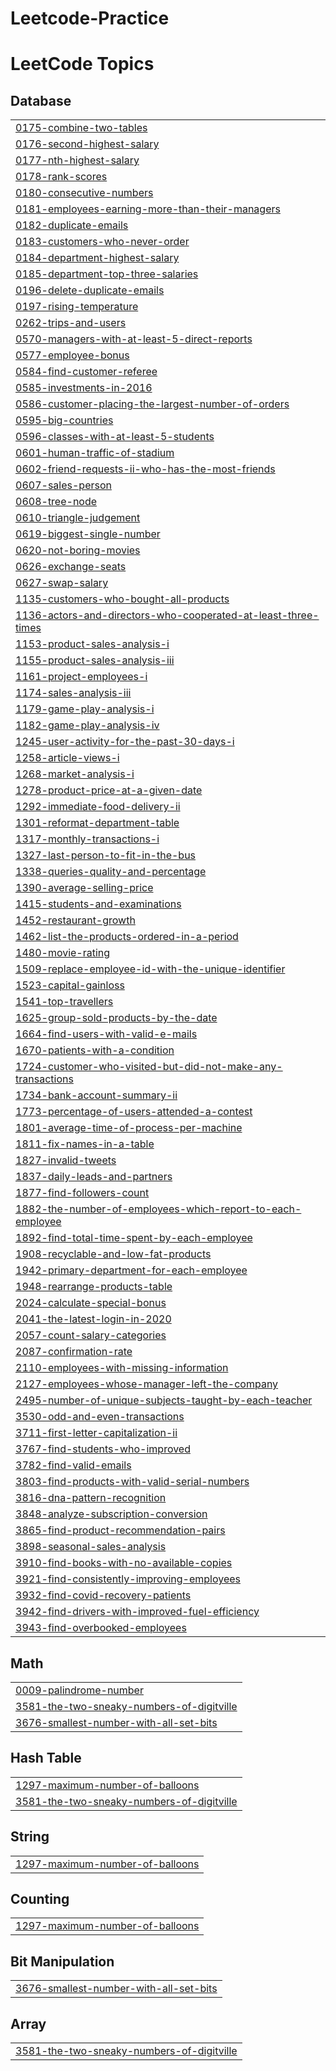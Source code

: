 # Leetcode-Practice
<!---LeetCode Topics Start-->
# LeetCode Topics
## Database
|  |
| ------- |
| [0175-combine-two-tables](https://github.com/viru9192/Leetcode-Practice/tree/master/0175-combine-two-tables) |
| [0176-second-highest-salary](https://github.com/viru9192/Leetcode-Practice/tree/master/0176-second-highest-salary) |
| [0177-nth-highest-salary](https://github.com/viru9192/Leetcode-Practice/tree/master/0177-nth-highest-salary) |
| [0178-rank-scores](https://github.com/viru9192/Leetcode-Practice/tree/master/0178-rank-scores) |
| [0180-consecutive-numbers](https://github.com/viru9192/Leetcode-Practice/tree/master/0180-consecutive-numbers) |
| [0181-employees-earning-more-than-their-managers](https://github.com/viru9192/Leetcode-Practice/tree/master/0181-employees-earning-more-than-their-managers) |
| [0182-duplicate-emails](https://github.com/viru9192/Leetcode-Practice/tree/master/0182-duplicate-emails) |
| [0183-customers-who-never-order](https://github.com/viru9192/Leetcode-Practice/tree/master/0183-customers-who-never-order) |
| [0184-department-highest-salary](https://github.com/viru9192/Leetcode-Practice/tree/master/0184-department-highest-salary) |
| [0185-department-top-three-salaries](https://github.com/viru9192/Leetcode-Practice/tree/master/0185-department-top-three-salaries) |
| [0196-delete-duplicate-emails](https://github.com/viru9192/Leetcode-Practice/tree/master/0196-delete-duplicate-emails) |
| [0197-rising-temperature](https://github.com/viru9192/Leetcode-Practice/tree/master/0197-rising-temperature) |
| [0262-trips-and-users](https://github.com/viru9192/Leetcode-Practice/tree/master/0262-trips-and-users) |
| [0570-managers-with-at-least-5-direct-reports](https://github.com/viru9192/Leetcode-Practice/tree/master/0570-managers-with-at-least-5-direct-reports) |
| [0577-employee-bonus](https://github.com/viru9192/Leetcode-Practice/tree/master/0577-employee-bonus) |
| [0584-find-customer-referee](https://github.com/viru9192/Leetcode-Practice/tree/master/0584-find-customer-referee) |
| [0585-investments-in-2016](https://github.com/viru9192/Leetcode-Practice/tree/master/0585-investments-in-2016) |
| [0586-customer-placing-the-largest-number-of-orders](https://github.com/viru9192/Leetcode-Practice/tree/master/0586-customer-placing-the-largest-number-of-orders) |
| [0595-big-countries](https://github.com/viru9192/Leetcode-Practice/tree/master/0595-big-countries) |
| [0596-classes-with-at-least-5-students](https://github.com/viru9192/Leetcode-Practice/tree/master/0596-classes-with-at-least-5-students) |
| [0601-human-traffic-of-stadium](https://github.com/viru9192/Leetcode-Practice/tree/master/0601-human-traffic-of-stadium) |
| [0602-friend-requests-ii-who-has-the-most-friends](https://github.com/viru9192/Leetcode-Practice/tree/master/0602-friend-requests-ii-who-has-the-most-friends) |
| [0607-sales-person](https://github.com/viru9192/Leetcode-Practice/tree/master/0607-sales-person) |
| [0608-tree-node](https://github.com/viru9192/Leetcode-Practice/tree/master/0608-tree-node) |
| [0610-triangle-judgement](https://github.com/viru9192/Leetcode-Practice/tree/master/0610-triangle-judgement) |
| [0619-biggest-single-number](https://github.com/viru9192/Leetcode-Practice/tree/master/0619-biggest-single-number) |
| [0620-not-boring-movies](https://github.com/viru9192/Leetcode-Practice/tree/master/0620-not-boring-movies) |
| [0626-exchange-seats](https://github.com/viru9192/Leetcode-Practice/tree/master/0626-exchange-seats) |
| [0627-swap-salary](https://github.com/viru9192/Leetcode-Practice/tree/master/0627-swap-salary) |
| [1135-customers-who-bought-all-products](https://github.com/viru9192/Leetcode-Practice/tree/master/1135-customers-who-bought-all-products) |
| [1136-actors-and-directors-who-cooperated-at-least-three-times](https://github.com/viru9192/Leetcode-Practice/tree/master/1136-actors-and-directors-who-cooperated-at-least-three-times) |
| [1153-product-sales-analysis-i](https://github.com/viru9192/Leetcode-Practice/tree/master/1153-product-sales-analysis-i) |
| [1155-product-sales-analysis-iii](https://github.com/viru9192/Leetcode-Practice/tree/master/1155-product-sales-analysis-iii) |
| [1161-project-employees-i](https://github.com/viru9192/Leetcode-Practice/tree/master/1161-project-employees-i) |
| [1174-sales-analysis-iii](https://github.com/viru9192/Leetcode-Practice/tree/master/1174-sales-analysis-iii) |
| [1179-game-play-analysis-i](https://github.com/viru9192/Leetcode-Practice/tree/master/1179-game-play-analysis-i) |
| [1182-game-play-analysis-iv](https://github.com/viru9192/Leetcode-Practice/tree/master/1182-game-play-analysis-iv) |
| [1245-user-activity-for-the-past-30-days-i](https://github.com/viru9192/Leetcode-Practice/tree/master/1245-user-activity-for-the-past-30-days-i) |
| [1258-article-views-i](https://github.com/viru9192/Leetcode-Practice/tree/master/1258-article-views-i) |
| [1268-market-analysis-i](https://github.com/viru9192/Leetcode-Practice/tree/master/1268-market-analysis-i) |
| [1278-product-price-at-a-given-date](https://github.com/viru9192/Leetcode-Practice/tree/master/1278-product-price-at-a-given-date) |
| [1292-immediate-food-delivery-ii](https://github.com/viru9192/Leetcode-Practice/tree/master/1292-immediate-food-delivery-ii) |
| [1301-reformat-department-table](https://github.com/viru9192/Leetcode-Practice/tree/master/1301-reformat-department-table) |
| [1317-monthly-transactions-i](https://github.com/viru9192/Leetcode-Practice/tree/master/1317-monthly-transactions-i) |
| [1327-last-person-to-fit-in-the-bus](https://github.com/viru9192/Leetcode-Practice/tree/master/1327-last-person-to-fit-in-the-bus) |
| [1338-queries-quality-and-percentage](https://github.com/viru9192/Leetcode-Practice/tree/master/1338-queries-quality-and-percentage) |
| [1390-average-selling-price](https://github.com/viru9192/Leetcode-Practice/tree/master/1390-average-selling-price) |
| [1415-students-and-examinations](https://github.com/viru9192/Leetcode-Practice/tree/master/1415-students-and-examinations) |
| [1452-restaurant-growth](https://github.com/viru9192/Leetcode-Practice/tree/master/1452-restaurant-growth) |
| [1462-list-the-products-ordered-in-a-period](https://github.com/viru9192/Leetcode-Practice/tree/master/1462-list-the-products-ordered-in-a-period) |
| [1480-movie-rating](https://github.com/viru9192/Leetcode-Practice/tree/master/1480-movie-rating) |
| [1509-replace-employee-id-with-the-unique-identifier](https://github.com/viru9192/Leetcode-Practice/tree/master/1509-replace-employee-id-with-the-unique-identifier) |
| [1523-capital-gainloss](https://github.com/viru9192/Leetcode-Practice/tree/master/1523-capital-gainloss) |
| [1541-top-travellers](https://github.com/viru9192/Leetcode-Practice/tree/master/1541-top-travellers) |
| [1625-group-sold-products-by-the-date](https://github.com/viru9192/Leetcode-Practice/tree/master/1625-group-sold-products-by-the-date) |
| [1664-find-users-with-valid-e-mails](https://github.com/viru9192/Leetcode-Practice/tree/master/1664-find-users-with-valid-e-mails) |
| [1670-patients-with-a-condition](https://github.com/viru9192/Leetcode-Practice/tree/master/1670-patients-with-a-condition) |
| [1724-customer-who-visited-but-did-not-make-any-transactions](https://github.com/viru9192/Leetcode-Practice/tree/master/1724-customer-who-visited-but-did-not-make-any-transactions) |
| [1734-bank-account-summary-ii](https://github.com/viru9192/Leetcode-Practice/tree/master/1734-bank-account-summary-ii) |
| [1773-percentage-of-users-attended-a-contest](https://github.com/viru9192/Leetcode-Practice/tree/master/1773-percentage-of-users-attended-a-contest) |
| [1801-average-time-of-process-per-machine](https://github.com/viru9192/Leetcode-Practice/tree/master/1801-average-time-of-process-per-machine) |
| [1811-fix-names-in-a-table](https://github.com/viru9192/Leetcode-Practice/tree/master/1811-fix-names-in-a-table) |
| [1827-invalid-tweets](https://github.com/viru9192/Leetcode-Practice/tree/master/1827-invalid-tweets) |
| [1837-daily-leads-and-partners](https://github.com/viru9192/Leetcode-Practice/tree/master/1837-daily-leads-and-partners) |
| [1877-find-followers-count](https://github.com/viru9192/Leetcode-Practice/tree/master/1877-find-followers-count) |
| [1882-the-number-of-employees-which-report-to-each-employee](https://github.com/viru9192/Leetcode-Practice/tree/master/1882-the-number-of-employees-which-report-to-each-employee) |
| [1892-find-total-time-spent-by-each-employee](https://github.com/viru9192/Leetcode-Practice/tree/master/1892-find-total-time-spent-by-each-employee) |
| [1908-recyclable-and-low-fat-products](https://github.com/viru9192/Leetcode-Practice/tree/master/1908-recyclable-and-low-fat-products) |
| [1942-primary-department-for-each-employee](https://github.com/viru9192/Leetcode-Practice/tree/master/1942-primary-department-for-each-employee) |
| [1948-rearrange-products-table](https://github.com/viru9192/Leetcode-Practice/tree/master/1948-rearrange-products-table) |
| [2024-calculate-special-bonus](https://github.com/viru9192/Leetcode-Practice/tree/master/2024-calculate-special-bonus) |
| [2041-the-latest-login-in-2020](https://github.com/viru9192/Leetcode-Practice/tree/master/2041-the-latest-login-in-2020) |
| [2057-count-salary-categories](https://github.com/viru9192/Leetcode-Practice/tree/master/2057-count-salary-categories) |
| [2087-confirmation-rate](https://github.com/viru9192/Leetcode-Practice/tree/master/2087-confirmation-rate) |
| [2110-employees-with-missing-information](https://github.com/viru9192/Leetcode-Practice/tree/master/2110-employees-with-missing-information) |
| [2127-employees-whose-manager-left-the-company](https://github.com/viru9192/Leetcode-Practice/tree/master/2127-employees-whose-manager-left-the-company) |
| [2495-number-of-unique-subjects-taught-by-each-teacher](https://github.com/viru9192/Leetcode-Practice/tree/master/2495-number-of-unique-subjects-taught-by-each-teacher) |
| [3530-odd-and-even-transactions](https://github.com/viru9192/Leetcode-Practice/tree/master/3530-odd-and-even-transactions) |
| [3711-first-letter-capitalization-ii](https://github.com/viru9192/Leetcode-Practice/tree/master/3711-first-letter-capitalization-ii) |
| [3767-find-students-who-improved](https://github.com/viru9192/Leetcode-Practice/tree/master/3767-find-students-who-improved) |
| [3782-find-valid-emails](https://github.com/viru9192/Leetcode-Practice/tree/master/3782-find-valid-emails) |
| [3803-find-products-with-valid-serial-numbers](https://github.com/viru9192/Leetcode-Practice/tree/master/3803-find-products-with-valid-serial-numbers) |
| [3816-dna-pattern-recognition](https://github.com/viru9192/Leetcode-Practice/tree/master/3816-dna-pattern-recognition) |
| [3848-analyze-subscription-conversion](https://github.com/viru9192/Leetcode-Practice/tree/master/3848-analyze-subscription-conversion) |
| [3865-find-product-recommendation-pairs](https://github.com/viru9192/Leetcode-Practice/tree/master/3865-find-product-recommendation-pairs) |
| [3898-seasonal-sales-analysis](https://github.com/viru9192/Leetcode-Practice/tree/master/3898-seasonal-sales-analysis) |
| [3910-find-books-with-no-available-copies](https://github.com/viru9192/Leetcode-Practice/tree/master/3910-find-books-with-no-available-copies) |
| [3921-find-consistently-improving-employees](https://github.com/viru9192/Leetcode-Practice/tree/master/3921-find-consistently-improving-employees) |
| [3932-find-covid-recovery-patients](https://github.com/viru9192/Leetcode-Practice/tree/master/3932-find-covid-recovery-patients) |
| [3942-find-drivers-with-improved-fuel-efficiency](https://github.com/viru9192/Leetcode-Practice/tree/master/3942-find-drivers-with-improved-fuel-efficiency) |
| [3943-find-overbooked-employees](https://github.com/viru9192/Leetcode-Practice/tree/master/3943-find-overbooked-employees) |
## Math
|  |
| ------- |
| [0009-palindrome-number](https://github.com/viru9192/Leetcode-Practice/tree/master/0009-palindrome-number) |
| [3581-the-two-sneaky-numbers-of-digitville](https://github.com/viru9192/Leetcode-Practice/tree/master/3581-the-two-sneaky-numbers-of-digitville) |
| [3676-smallest-number-with-all-set-bits](https://github.com/viru9192/Leetcode-Practice/tree/master/3676-smallest-number-with-all-set-bits) |
## Hash Table
|  |
| ------- |
| [1297-maximum-number-of-balloons](https://github.com/viru9192/Leetcode-Practice/tree/master/1297-maximum-number-of-balloons) |
| [3581-the-two-sneaky-numbers-of-digitville](https://github.com/viru9192/Leetcode-Practice/tree/master/3581-the-two-sneaky-numbers-of-digitville) |
## String
|  |
| ------- |
| [1297-maximum-number-of-balloons](https://github.com/viru9192/Leetcode-Practice/tree/master/1297-maximum-number-of-balloons) |
## Counting
|  |
| ------- |
| [1297-maximum-number-of-balloons](https://github.com/viru9192/Leetcode-Practice/tree/master/1297-maximum-number-of-balloons) |
## Bit Manipulation
|  |
| ------- |
| [3676-smallest-number-with-all-set-bits](https://github.com/viru9192/Leetcode-Practice/tree/master/3676-smallest-number-with-all-set-bits) |
## Array
|  |
| ------- |
| [3581-the-two-sneaky-numbers-of-digitville](https://github.com/viru9192/Leetcode-Practice/tree/master/3581-the-two-sneaky-numbers-of-digitville) |
<!---LeetCode Topics End-->